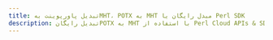 ---title: تبدیل پاورپوینت بهMHT، POTX به MHT مبدل رایگان یا Perl SDKdescription: تبدیل رایگانPOTX به MHT با استفاده از Perl Cloud APIs & SDK. همچنین اسناد Microsoft PowerPoint را در Cloud ایجاد، ویرایش و رندر کنید.---